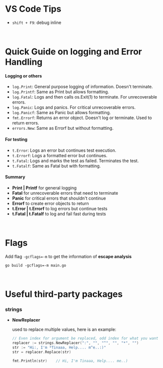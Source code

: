 # VS Code Tips
- `shift + F9`: debug inline

<br>

# Quick Guide on logging and Error Handling

#### Logging or others
- `log.Print`: General purpose logging of information. Doesn't terminate.
- `log.Printf`: Same as Print but allows formatting.
- `log.Fatal`: Logs and then calls os.Exit(1) to terminate. For unrecoverable errors.
- `log.Panic`: Logs and panics. For critical unrecoverable errors.
- `log.Panicf`: Same as Panic but allows formatting.
- `fmt.Errorf`: Returns an error object. Doesn't log or terminate. Used to return errors.
- `errors.New`: Same as Errorf but without formatting.


#### For testing
- `t.Error`: Logs an error but continues test execution.
- `t.Errorf`: Logs a formatted error but continues.
- `t.Fatal`: Logs and marks the test as failed. Terminates the test.
- `t.Fatalf`: Same as Fatal but with formatting.

#### Summary
- **Print | Printf** for general logging
- **Fatal** for unrecoverable errors that need to terminate
- **Panic** for critical errors that shouldn't continue
- **Errorf** to create error objects to return
- **t.Error | t.Errorf** to log errors but continue tests
- **t.Fatal | t.Fatalf** to log and fail fast during tests

<br>

# Flags
Add flag `-gcflags=-m` to get the information of **escape analysis**
```bash=
go build -gcflags=-m main.go
```

<br>

# Useful third-party packages

### strings

- **NewReplacer**
    
    used to replace multiple values, here is an example:
    ```go
    // Even index for argument be replaced, odd index for what you want to replace with.
    replacer := strings.NewReplacer(":", "", "^", "", "*", "")
	str := "Hi:, I'm *Tinaaa, Help.... m^e..:)"
	str = replacer.Replace(str)
    
	fmt.Println(str)    // Hi, I'm Tinaaa, Help.... me..)
    ```